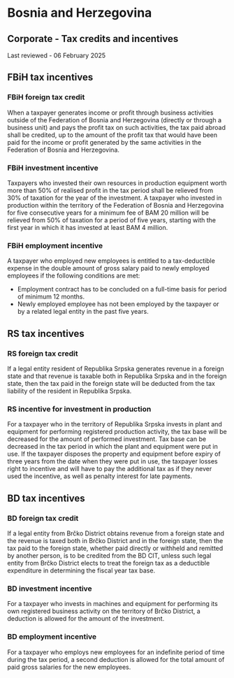 # Bosnia and Herzegovina
## Corporate - Tax credits and incentives
Last reviewed - 06 February 2025
## FBiH tax incentives
### FBiH foreign tax credit
When a taxpayer generates income or profit through business activities outside of the Federation of Bosnia and Herzegovina (directly or through a business unit) and pays the profit tax on such activities, the tax paid abroad shall be credited, up to the amount of the profit tax that would have been paid for the income or profit generated by the same activities in the Federation of Bosnia and Herzegovina.
### FBiH investment incentive
Taxpayers who invested their own resources in production equipment worth more than 50% of realised profit in the tax period shall be relieved from 30% of taxation for the year of the investment.
A taxpayer who invested in production within the territory of the Federation of Bosnia and Herzegovina for five consecutive years for a minimum fee of BAM 20 million will be relieved from 50% of taxation for a period of five years, starting with the first year in which it has invested at least BAM 4 million.
### FBiH employment incentive
A taxpayer who employed new employees is entitled to a tax-deductible expense in the double amount of gross salary paid to newly employed employees if the following conditions are met:
  * Employment contract has to be concluded on a full-time basis for period of minimum 12 months. 
  * Newly employed employee has not been employed by the taxpayer or by a related legal entity in the past five years. 


## RS tax incentives
### RS foreign tax credit
If a legal entity resident of Republika Srpska generates revenue in a foreign state and that revenue is taxable both in Republika Srpska and in the foreign state, then the tax paid in the foreign state will be deducted from the tax liability of the resident in Republika Srpska.
### RS incentive for investment in production
For a taxpayer who in the territory of Republika Srpska invests in plant and equipment for performing registered production activity, the tax base will be decreased for the amount of performed investment.
Tax base can be decreased in the tax period in which the plant and equipment were put in use. 
If the taxpayer disposes the property and equipment before expiry of three years from the date when they were put in use, the taxpayer losses right to incentive and will have to pay the additional tax as if they never used the incentive, as well as penalty interest for late payments.
## BD tax incentives
### BD foreign tax credit
If a legal entity from Brčko District obtains revenue from a foreign state and the revenue is taxed both in Brčko District and in the foreign state, then the tax paid to the foreign state, whether paid directly or withheld and remitted by another person, is to be credited from the BD CIT, unless such legal entity from Brčko District elects to treat the foreign tax as a deductible expenditure in determining the fiscal year tax base.
### BD investment incentive
For a taxpayer who invests in machines and equipment for performing its own registered business activity on the territory of Brčko District, a deduction is allowed for the amount of the investment.
### BD employment incentive
For a taxpayer who employs new employees for an indefinite period of time during the tax period, a second deduction is allowed for the total amount of paid gross salaries for the new employees. 
